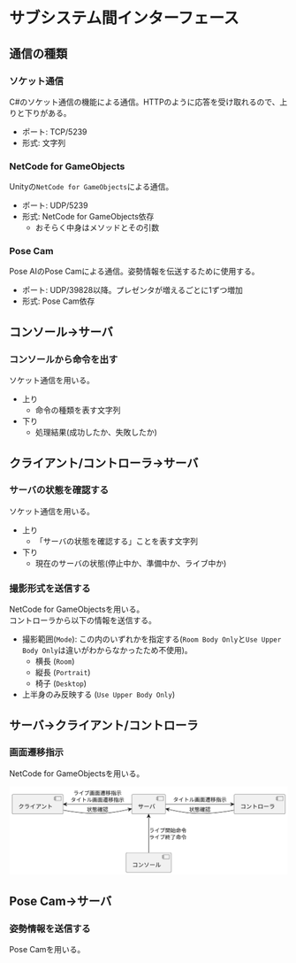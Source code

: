 #  サブシステム間インターフェース

## 通信の種類

### ソケット通信

C#のソケット通信の機能による通信。HTTPのように応答を受け取れるので、上りと下りがある。

- ポート: TCP/5239
- 形式: 文字列

### NetCode for GameObjects

Unityの`NetCode for GameObjects`による通信。

- ポート: UDP/5239
- 形式: NetCode for GameObjects依存
  - おそらく中身はメソッドとその引数

### Pose Cam

Pose AIのPose Camによる通信。姿勢情報を伝送するために使用する。

- ポート: UDP/39828以降。プレゼンタが増えるごとに1ずつ増加
- 形式: Pose Cam依存

## コンソール→サーバ

### コンソールから命令を出す

ソケット通信を用いる。

- 上り
  - 命令の種類を表す文字列
- 下り
  - 処理結果(成功したか、失敗したか)

## クライアント/コントローラ→サーバ

### サーバの状態を確認する

ソケット通信を用いる。

- 上り
  - 「サーバの状態を確認する」ことを表す文字列
- 下り
  - 現在のサーバの状態(停止中か、準備中か、ライブ中か)

### 撮影形式を送信する

NetCode for GameObjectsを用いる。  
コントローラから以下の情報を送信する。

- 撮影範囲(`Mode`): この内のいずれかを指定する(`Room Body Only`と`Use Upper Body Only`は違いがわからなかったため不使用)。
  - 横長 (`Room`)
  - 縦長 (`Portrait`)
  - 椅子 (`Desktop`)
- 上半身のみ反映する (`Use Upper Body Only`)

## サーバ→クライアント/コントローラ

### 画面遷移指示

NetCode for GameObjectsを用いる。

![コミュニケーション図のようなもの](..\diagrams\export\communications\1_joinLive.svg)

## Pose Cam→サーバ

### 姿勢情報を送信する

Pose Camを用いる。